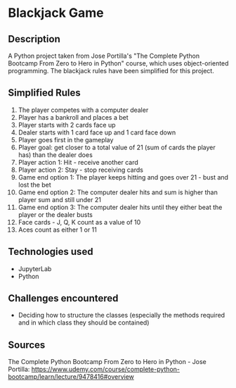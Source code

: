 # Blackjack Game

## Description
A Python project taken from Jose Portilla's "The Complete Python Bootcamp From Zero to Hero in Python" course, which uses object-oriented programming. The blackjack rules have been simplified for this project.

## Simplified Rules
1) The player competes with a computer dealer
2) Player has a bankroll and places a bet
3) Player starts with 2 cards face up
4) Dealer starts with 1 card face up and 1 card face down
5) Player goes first in the gameplay
6) Player goal: get closer to a total value of 21 (sum of cards the player has) than the dealer does
7) Player action 1: Hit - receive another card
8) Player action 2: Stay - stop receiving cards
9) Game end option 1: The player keeps hitting and goes over 21 - bust and lost the bet
10) Game end option 2: The computer dealer hits and sum is higher than player sum and still under 21
11) Game end option 3: The computer dealer hits until they either beat the player or the dealer busts
12) Face cards - J, Q, K count as a value of 10
13) Aces count as either 1 or 11

## Technologies used
- JupyterLab
- Python

## Challenges encountered
- Deciding how to structure the classes (especially the methods required and in which class they should be contained)

## Sources
The Complete Python Bootcamp From Zero to Hero in Python - Jose Portilla: https://www.udemy.com/course/complete-python-bootcamp/learn/lecture/9478416#overview
